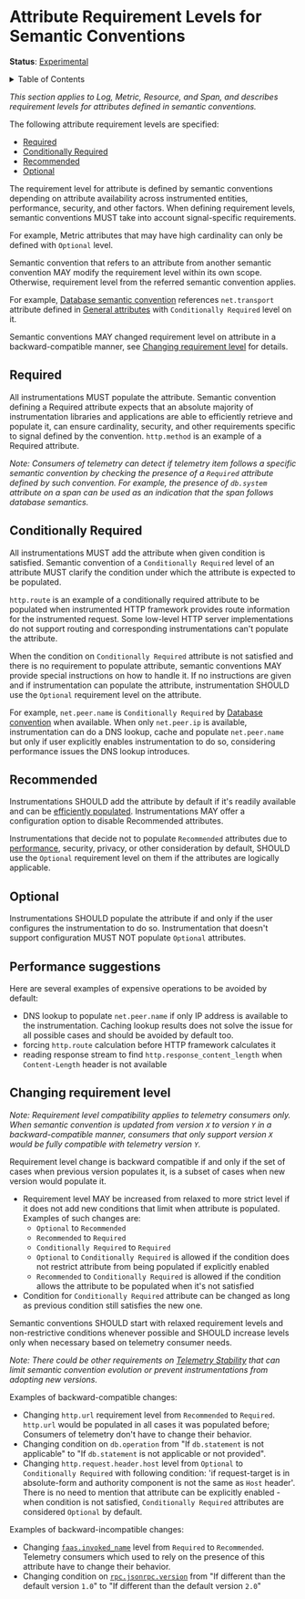 # Attribute Requirement Levels for Semantic Conventions

**Status**: [Experimental](../document-status.md)

<details>
<summary>Table of Contents</summary>

<!-- toc -->

- [Required](#required)
- [Conditionally Required](#conditionally-required)
- [Recommended](#recommended)
- [Optional](#optional)
- [Performance suggestions](#performance-suggestions)
- [Changing requirement level](#changing-requirement-level)

<!-- tocstop -->

</details>

_This section applies to Log, Metric, Resource, and Span, and describes requirement levels for attributes defined in semantic conventions._

The following attribute requirement levels are specified:

- [Required](#required)
- [Conditionally Required](#conditionally-required)
- [Recommended](#recommended)
- [Optional](#optional)

The requirement level for attribute is defined by semantic conventions depending on attribute availability across instrumented entities, performance, security, and other factors. When defining requirement levels, semantic conventions MUST take into account signal-specific requirements.

For example, Metric attributes that may have high cardinality can only be defined with `Optional` level.

Semantic convention that refers to an attribute from another semantic convention MAY modify the requirement level within its own scope. Otherwise, requirement level from the referred semantic convention applies.

For example, [Database semantic convention](../trace/semantic_conventions/database.md) references `net.transport` attribute defined in [General attributes](../trace/semantic_conventions/span-general.md) with `Conditionally Required` level on it.

Semantic conventions MAY changed requirement level on attribute in a backward-compatible manner, see [Changing requirement level](#changing-requirement-level) for details.

## Required

All instrumentations MUST populate the attribute. Semantic convention defining a Required attribute expects that an absolute majority of instrumentation libraries and applications are able to efficiently retrieve and populate it, can ensure cardinality, security, and other requirements specific to signal defined by the convention. `http.method` is an example of a Required attribute.

_Note: Consumers of telemetry can detect if telemetry item follows a specific semantic convention by checking the presence of a `Required` attribute defined by such convention. For example, the presence of `db.system` attribute on a span can be used as an indication that the span follows database semantics._

## Conditionally Required

All instrumentations MUST add the attribute when given condition is satisfied. Semantic convention of a `Conditionally Required` level of an attribute MUST clarify the condition under which the attribute is expected to be populated.

`http.route` is an example of a conditionally required attribute to be populated when instrumented HTTP framework provides route information for the instrumented request. Some low-level HTTP server implementations do not support routing and corresponding instrumentations can't populate the attribute.

When the condition on `Conditionally Required` attribute is not satisfied and there is no requirement to populate attribute, semantic conventions MAY provide special instructions on how to handle it. If no instructions are given and if instrumentation can populate the attribute, instrumentation SHOULD use the `Optional` requirement level on the attribute.

For example, `net.peer.name` is `Conditionally Required` by [Database convention](../trace/semantic_conventions/database.md) when available. When only `net.peer.ip` is available,  instrumentation can do a DNS lookup, cache and populate `net.peer.name` but only if user explicitly enables instrumentation to do so, considering performance issues the DNS lookup introduces.

## Recommended

Instrumentations SHOULD add the attribute by default if it's readily available and can be [efficiently populated](#performance-suggestions). Instrumentations MAY offer a configuration option to disable Recommended attributes.

Instrumentations that decide not to populate `Recommended` attributes due to [performance](#performance-suggestions), security, privacy, or other consideration by default, SHOULD use the `Optional` requirement level on them if the attributes are logically applicable.

## Optional

Instrumentations SHOULD populate the attribute if and only if the user configures the instrumentation to do so. Instrumentation that doesn't support configuration MUST NOT populate `Optional` attributes.

## Performance suggestions

Here are several examples of expensive operations to be avoided by default:

- DNS lookup to populate `net.peer.name` if only IP address is available to the instrumentation. Caching lookup results does not solve the issue for all possible cases and should be avoided by default too.
- forcing `http.route` calculation before HTTP framework calculates it
- reading response stream to find `http.response_content_length` when `Content-Length` header is not available

## Changing requirement level

_Note: Requirement level compatibility applies to telemetry consumers only. When semantic convention is updated from version `X` to version `Y` in a backward-compatible manner, consumers that only support version `X` would be fully compatible with telemetry version `Y`._

Requirement level change is backward compatible if and only if the set of cases when previous version populates it, is a subset of cases when new version would populate it.

- Requirement level MAY be increased from relaxed to more strict level if it does not add new conditions that limit when attribute is populated. Examples of such changes are:
  - `Optional` to `Recommended`
  - `Recommended` to `Required`
  - `Conditionally Required` to `Required`
  - `Optional` to `Conditionally Required` is allowed if the condition does not restrict attribute from being populated if explicitly enabled
  - `Recommended` to `Conditionally Required` is allowed if the condition allows the attribute to be populated when it's not satisfied
- Condition for `Conditionally Required` attribute can be changed as long as previous condition still satisfies the new one.

Semantic conventions SHOULD start with relaxed requirement levels and non-restrictive conditions whenever possible and SHOULD increase levels only when necessary based on telemetry consumer needs.

_Note: There could be other requirements on [Telemetry Stability](../telemetry-stability.md) that can limit semantic convention evolution or prevent instrumentations from adopting new versions._

Examples of backward-compatible changes:

- Changing `http.url` requirement level from `Recommended` to `Required`. `http.url` would be populated in all cases it was populated before; Consumers of telemetry don't have to change their behavior.
- Changing condition on `db.operation` from "If `db.statement` is not applicable" to "If `db.statement` is not applicable or not provided".
- Changing `http.request.header.host` level from `Optional` to `Conditionally Required` with following condition: 'if request-target is in absolute-form and authority component is not the same as `Host` header'.  There is no need to mention that attribute can be explicitly enabled - when condition is not satisfied, `Conditionally Required` attributes are considered `Optional` by default.

Examples of backward-incompatible changes:

- Changing [`faas.invoked_name`](../trace/semantic_conventions/faas.md) level from `Required` to `Recommended`. Telemetry consumers which used to rely on the presence of this attribute have to change their behavior.
- Changing condition on [`rpc.jsonrpc.version`](../trace/semantic_conventions/rpc.md) from "If different than the default version `1.0`" to "If different than the default version `2.0`"
